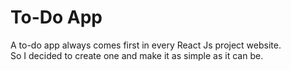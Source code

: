 # To-Do App
A to-do app always comes first in every React Js project website.\
So I decided to create one and make it as simple as it can be.